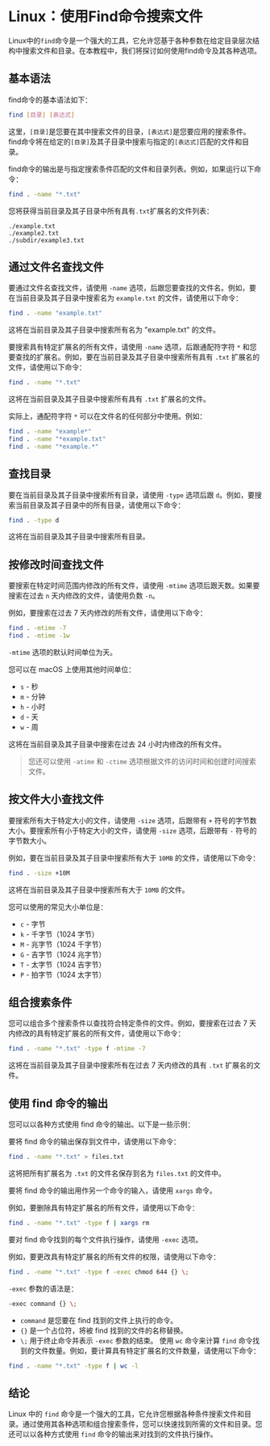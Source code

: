 # Linux：使用Find命令搜索文件

<Validator lang="zh-hans" :platformList="['Ubuntu 22.10', 'Debian 11', 'CentOS Stream 9', 'macOS 13.2.1']" date="2023-04-04" />

Linux中的`find`命令是一个强大的工具，它允许您基于各种参数在给定目录层次结构中搜索文件和目录。在本教程中，我们将探讨如何使用find命令及其各种选项。

## 基本语法

find命令的基本语法如下：

```sh
find [目录] [表达式]
```

这里，`[目录]`是您要在其中搜索文件的目录，`[表达式]`是您要应用的搜索条件。find命令将在给定的`[目录]`及其子目录中搜索与指定的`[表达式]`匹配的文件和目录。

find命令的输出是与指定搜索条件匹配的文件和目录列表。例如，如果运行以下命令：

```sh
find . -name "*.txt"
```

您将获得当前目录及其子目录中所有具有`.txt`扩展名的文件列表：

```
./example.txt
./example2.txt
./subdir/example3.txt
```

## 通过文件名查找文件

要通过文件名查找文件，请使用 `-name` 选项，后跟您要查找的文件名。例如，要在当前目录及其子目录中搜索名为 `example.txt` 的文件，请使用以下命令：

```sh
find . -name "example.txt"
```

这将在当前目录及其子目录中搜索所有名为 "example.txt" 的文件。

要搜索具有特定扩展名的所有文件，请使用 `-name` 选项，后跟通配符字符 `*` 和您要查找的扩展名。例如，要在当前目录及其子目录中搜索所有具有 `.txt` 扩展名的文件，请使用以下命令：

```sh
find . -name "*.txt"
```

这将在当前目录及其子目录中搜索所有具有 `.txt` 扩展名的文件。

实际上，通配符字符 `*` 可以在文件名的任何部分中使用。例如：

```sh
find . -name "example*"
find . -name "*example.txt"
find . -name "*example.*"
```

## 查找目录

要在当前目录及其子目录中搜索所有目录，请使用 `-type` 选项后跟 `d`。例如，要搜索当前目录及其子目录中的所有目录，请使用以下命令：

```sh
find . -type d
```

这将在当前目录及其子目录中搜索所有目录。

## 按修改时间查找文件

要搜索在特定时间范围内修改的所有文件，请使用 `-mtime` 选项后跟天数。如果要搜索在过去 `n` 天内修改的文件，请使用负数 `-n`。

例如，要搜索在过去 7 天内修改的所有文件，请使用以下命令：

```sh
find . -mtime -7
find . -mtime -1w
```

`-mtime` 选项的默认时间单位为天。

您可以在 macOS 上使用其他时间单位：

- `s` - 秒
- `m` - 分钟
- `h` - 小时
- `d` - 天
- `w` - 周

这将在当前目录及其子目录中搜索在过去 24 小时内修改的所有文件。

> 您还可以使用 `-atime` 和 `-ctime` 选项根据文件的访问时间和创建时间搜索文件。

## 按文件大小查找文件

要搜索所有大于特定大小的文件，请使用 `-size` 选项，后跟带有 `+` 符号的字节数大小。要搜索所有小于特定大小的文件，请使用 `-size` 选项，后跟带有 `-` 符号的字节数大小。

例如，要在当前目录及其子目录中搜索所有大于 `10MB` 的文件，请使用以下命令：

```sh
find . -size +10M
```

这将在当前目录及其子目录中搜索所有大于 `10MB` 的文件。

您可以使用的常见大小单位是：

- `c` - 字节
- `k` - 千字节（1024 字节）
- `M` - 兆字节（1024 千字节）
- `G` - 吉字节（1024 兆字节）
- `T` - 太字节（1024 吉字节）
- `P` - 拍字节（1024 太字节）

## 组合搜索条件

您可以组合多个搜索条件以查找符合特定条件的文件。例如，要搜索在过去 7 天内修改的具有特定扩展名的所有文件，请使用以下命令：

```sh
find . -name "*.txt" -type f -mtime -7
```

这将在当前目录及其子目录中搜索所有在过去 7 天内修改的具有 `.txt` 扩展名的文件。

## 使用 find 命令的输出

您可以以各种方式使用 find 命令的输出。以下是一些示例：

要将 find 命令的输出保存到文件中，请使用以下命令：

```sh
find . -name "*.txt" > files.txt
```

这将把所有扩展名为 `.txt` 的文件名保存到名为 `files.txt` 的文件中。

要将 find 命令的输出用作另一个命令的输入，请使用 `xargs` 命令。

例如，要删除具有特定扩展名的所有文件，请使用以下命令：

```sh
find . -name "*.txt" -type f | xargs rm
```

要对 find 命令找到的每个文件执行操作，请使用 `-exec` 选项。

例如，要更改具有特定扩展名的所有文件的权限，请使用以下命令：

```sh
find . -name "*.txt" -type f -exec chmod 644 {} \;
```

`-exec` 参数的语法是：

```sh
-exec command {} \;
```

- `command` 是您要在 find 找到的文件上执行的命令。
- `{}` 是一个占位符，将被 find 找到的文件的名称替换。
- `\;` 用于终止命令并表示 `-exec` 参数的结束。
使用 `wc` 命令来计算 `find` 命令找到的文件数量。例如，要计算具有特定扩展名的文件数量，请使用以下命令：

```sh
find . -name "*.txt" -type f | wc -l
```

## 结论

Linux 中的 `find` 命令是一个强大的工具，它允许您根据各种条件搜索文件和目录。通过使用其各种选项和组合搜索条件，您可以快速找到所需的文件和目录。您还可以以各种方式使用 `find` 命令的输出来对找到的文件执行操作。

